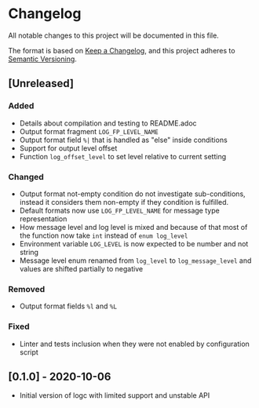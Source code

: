 # Changelog
All notable changes to this project will be documented in this file.

The format is based on [Keep a Changelog](https://keepachangelog.com/en/1.0.0/),
and this project adheres to [Semantic Versioning](https://semver.org/spec/v2.0.0.html).

## [Unreleased]
### Added
- Details about compilation and testing to README.adoc
- Output format fragment `LOG_FP_LEVEL_NAME`
- Output format field `%|` that is handled as "else" inside conditions
- Support for output level offset
- Function `log_offset_level` to set level relative to current setting

### Changed
- Output format not-empty condition do not investigate sub-conditions, instead it
  considers them non-empty if they condition is fulfilled.
- Default formats now use `LOG_FP_LEVEL_NAME` for message type representation
- How message level and log level is mixed and because of that most of the
  function now take `int` instead of `enum log_level`
- Environment variable `LOG_LEVEL` is now expected to be number and not string
- Message level enum renamed from `log_level` to `log_message_level` and values
  are shifted partially to negative

### Removed
- Output format fields `%l` and `%L`


### Fixed
- Linter and tests inclusion when they were not enabled by configuration script


## [0.1.0] - 2020-10-06
- Initial version of logc with limited support and unstable API
